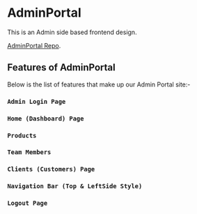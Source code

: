 # AdminPortal
This is an Admin side based frontend design.

[AdminPortal Repo](https://github.com/Chukwu-Godgive/Adminportal).

## Features of AdminPortal

Below is the list of features that make up our Admin Portal site:-

### `Admin Login Page`

### `Home (Dashboard) Page`

### `Products`

### `Team Members`

### `Clients (Customers) Page`

### `Navigation Bar (Top & LeftSide Style)`

### `Logout Page`
